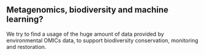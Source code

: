 ## Metagenomics, biodiversity and machine learning?

We try to find a usage of the huge amount of data provided by environmental OMICs data, to support biodiversity conservation, monitoring and restoration.



